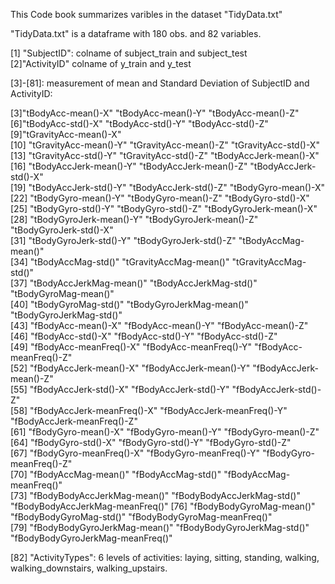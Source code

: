 This Code book summarizes varibles in the dataset "TidyData.txt"

"TidyData.txt" is a dataframe with 180 obs. and 82 variables. 

 
[1] "SubjectID": colname of subject_train and subject_test                      
[2]"ActivityID" colname of y_train and y_test 

[3]-[81]: measurement of mean and Standard Deviation of SubjectID and ActivityID: 

[3]"tBodyAcc-mean()-X"                "tBodyAcc-mean()-Y"                 "tBodyAcc-mean()-Z"            
[6]"tBodyAcc-std()-X"                 "tBodyAcc-std()-Y"                  "tBodyAcc-std()-Z"                
[9]"tGravityAcc-mean()-X"           
[10] "tGravityAcc-mean()-Y"            "tGravityAcc-mean()-Z"            "tGravityAcc-std()-X"            
[13] "tGravityAcc-std()-Y"             "tGravityAcc-std()-Z"             "tBodyAccJerk-mean()-X"          
[16] "tBodyAccJerk-mean()-Y"           "tBodyAccJerk-mean()-Z"           "tBodyAccJerk-std()-X"           
[19] "tBodyAccJerk-std()-Y"            "tBodyAccJerk-std()-Z"            "tBodyGyro-mean()-X"             
[22] "tBodyGyro-mean()-Y"              "tBodyGyro-mean()-Z"              "tBodyGyro-std()-X"              
[25] "tBodyGyro-std()-Y"               "tBodyGyro-std()-Z"               "tBodyGyroJerk-mean()-X"         
[28] "tBodyGyroJerk-mean()-Y"          "tBodyGyroJerk-mean()-Z"          "tBodyGyroJerk-std()-X"          
[31] "tBodyGyroJerk-std()-Y"           "tBodyGyroJerk-std()-Z"           "tBodyAccMag-mean()"             
[34] "tBodyAccMag-std()"               "tGravityAccMag-mean()"           "tGravityAccMag-std()"           
[37] "tBodyAccJerkMag-mean()"          "tBodyAccJerkMag-std()"           "tBodyGyroMag-mean()"            
[40] "tBodyGyroMag-std()"              "tBodyGyroJerkMag-mean()"         "tBodyGyroJerkMag-std()"         
[43] "fBodyAcc-mean()-X"               "fBodyAcc-mean()-Y"               "fBodyAcc-mean()-Z"              
[46] "fBodyAcc-std()-X"                "fBodyAcc-std()-Y"                "fBodyAcc-std()-Z"               
[49] "fBodyAcc-meanFreq()-X"           "fBodyAcc-meanFreq()-Y"           "fBodyAcc-meanFreq()-Z"          
[52] "fBodyAccJerk-mean()-X"           "fBodyAccJerk-mean()-Y"           "fBodyAccJerk-mean()-Z"          
[55] "fBodyAccJerk-std()-X"            "fBodyAccJerk-std()-Y"            "fBodyAccJerk-std()-Z"           
[58] "fBodyAccJerk-meanFreq()-X"       "fBodyAccJerk-meanFreq()-Y"       "fBodyAccJerk-meanFreq()-Z"      
[61] "fBodyGyro-mean()-X"              "fBodyGyro-mean()-Y"              "fBodyGyro-mean()-Z"             
[64] "fBodyGyro-std()-X"               "fBodyGyro-std()-Y"               "fBodyGyro-std()-Z"              
[67] "fBodyGyro-meanFreq()-X"          "fBodyGyro-meanFreq()-Y"          "fBodyGyro-meanFreq()-Z"         
[70] "fBodyAccMag-mean()"              "fBodyAccMag-std()"               "fBodyAccMag-meanFreq()"         
[73] "fBodyBodyAccJerkMag-mean()"      "fBodyBodyAccJerkMag-std()"       "fBodyBodyAccJerkMag-meanFreq()" 
[76] "fBodyBodyGyroMag-mean()"         "fBodyBodyGyroMag-std()"          "fBodyBodyGyroMag-meanFreq()"    
[79] "fBodyBodyGyroJerkMag-mean()"     "fBodyBodyGyroJerkMag-std()"      "fBodyBodyGyroJerkMag-meanFreq()"

[82] "ActivityTypes": 6 levels of activities: laying, sitting, standing, walking, walking_downstairs, walking_upstairs.